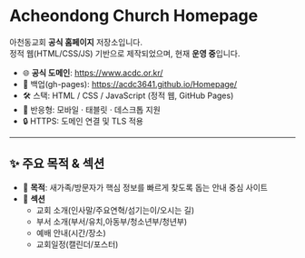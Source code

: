 # Acheondong Church Homepage

아천동교회 **공식 홈페이지** 저장소입니다.  
정적 웹(HTML/CSS/JS) 기반으로 제작되었으며, 현재 **운영 중**입니다.

- 🌐 **공식 도메인**: https://www.acdc.or.kr/
- 🔁 백업(gh-pages): https://acdc3641.github.io/Homepage/
- 🛠️ 스택: HTML / CSS / JavaScript (정적 웹, GitHub Pages)
- 📱 반응형: 모바일 · 태블릿 · 데스크톱 지원
- 🔒 HTTPS: 도메인 연결 및 TLS 적용

---

## ✨ 주요 목적 & 섹션

- 🎯 **목적**: 새가족/방문자가 핵심 정보를 빠르게 찾도록 돕는 안내 중심 사이트
- 🧭 **섹션**
  - 교회 소개(인사말/주요연혁/섬기는이/오시는 길)
  - 부서 소개(부서/유치,아동부/청소년부/청년부)
  - 예배 안내(시간/장소)
  - 교회일정(캘린더/포스터)
